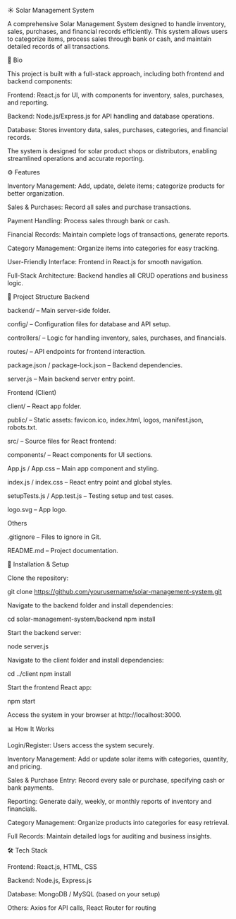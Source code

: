 ☀️ Solar Management System

A comprehensive Solar Management System designed to handle inventory, sales, purchases, and financial records efficiently. This system allows users to categorize items, process sales through bank or cash, and maintain detailed records of all transactions.

📝 Bio

This project is built with a full-stack approach, including both frontend and backend components:

Frontend: React.js for UI, with components for inventory, sales, purchases, and reporting.

Backend: Node.js/Express.js for API handling and database operations.

Database: Stores inventory data, sales, purchases, categories, and financial records.

The system is designed for solar product shops or distributors, enabling streamlined operations and accurate reporting.

⚙️ Features

Inventory Management: Add, update, delete items; categorize products for better organization.

Sales & Purchases: Record all sales and purchase transactions.

Payment Handling: Process sales through bank or cash.

Financial Records: Maintain complete logs of transactions, generate reports.

Category Management: Organize items into categories for easy tracking.

User-Friendly Interface: Frontend in React.js for smooth navigation.

Full-Stack Architecture: Backend handles all CRUD operations and business logic.

📂 Project Structure
Backend

backend/ – Main server-side folder.

config/ – Configuration files for database and API setup.

controllers/ – Logic for handling inventory, sales, purchases, and financials.

routes/ – API endpoints for frontend interaction.

package.json / package-lock.json – Backend dependencies.

server.js – Main backend server entry point.

Frontend (Client)

client/ – React app folder.

public/ – Static assets: favicon.ico, index.html, logos, manifest.json, robots.txt.

src/ – Source files for React frontend:

components/ – React components for UI sections.

App.js / App.css – Main app component and styling.

index.js / index.css – React entry point and global styles.

setupTests.js / App.test.js – Testing setup and test cases.

logo.svg – App logo.

Others

.gitignore – Files to ignore in Git.

README.md – Project documentation.

🚀 Installation & Setup

Clone the repository:

git clone https://github.com/yourusername/solar-management-system.git


Navigate to the backend folder and install dependencies:

cd solar-management-system/backend
npm install


Start the backend server:

node server.js


Navigate to the client folder and install dependencies:

cd ../client
npm install


Start the frontend React app:

npm start


Access the system in your browser at http://localhost:3000.

📊 How It Works

Login/Register: Users access the system securely.

Inventory Management: Add or update solar items with categories, quantity, and pricing.

Sales & Purchase Entry: Record every sale or purchase, specifying cash or bank payments.

Reporting: Generate daily, weekly, or monthly reports of inventory and financials.

Category Management: Organize products into categories for easy retrieval.

Full Records: Maintain detailed logs for auditing and business insights.

🛠️ Tech Stack

Frontend: React.js, HTML, CSS

Backend: Node.js, Express.js

Database: MongoDB / MySQL (based on your setup)

Others: Axios for API calls, React Router for routing
